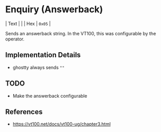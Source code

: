 # Enquiry (Answerback)

| Text |          |
| Hex  | `0x05`   |

Sends an answerback string. In the VT100, this was configurable by the
operator.

## Implementation Details

  * ghostty always sends `""`

## TODO

  * Make the answerback configurable

## References

  * https://vt100.net/docs/vt100-ug/chapter3.html
